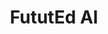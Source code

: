 ---
title: FututEd AI
text: Code the Classroom of Tomorrow
sec_text: This hackathon challenges innovators to develop AI-driven educational solutions that can improve learning outcomes, accessibility, and efficiency for students and educators. Participants will leverage cutting-edge AI tools to create impactful learning experiences.
type: basic
order: 1
---